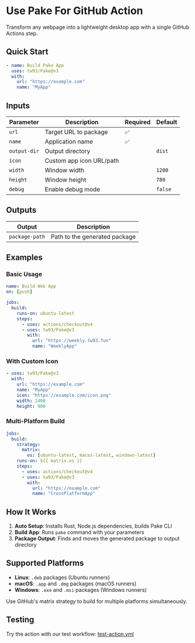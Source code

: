 # Use Pake For GitHub Action

Transform any webpage into a lightweight desktop app with a single GitHub Actions step.

## Quick Start

```yaml
- name: Build Pake App
  uses: tw93/Pake@v3
  with:
    url: "https://example.com"
    name: "MyApp"
```

## Inputs

| Parameter    | Description              | Required | Default |
| ------------ | ------------------------ | -------- | ------- |
| `url`        | Target URL to package    | ✅       |         |
| `name`       | Application name         | ✅       |         |
| `output-dir` | Output directory         |          | `dist`  |
| `icon`       | Custom app icon URL/path |          |         |
| `width`      | Window width             |          | `1200`  |
| `height`     | Window height            |          | `780`   |
| `debug`      | Enable debug mode        |          | `false` |

## Outputs

| Output         | Description                   |
| -------------- | ----------------------------- |
| `package-path` | Path to the generated package |

## Examples

### Basic Usage

```yaml
name: Build Web App
on: [push]

jobs:
  build:
    runs-on: ubuntu-latest
    steps:
      - uses: actions/checkout@v4
      - uses: tw93/Pake@v3
        with:
          url: "https://weekly.tw93.fun"
          name: "WeeklyApp"
```

### With Custom Icon

```yaml
- uses: tw93/Pake@v3
  with:
    url: "https://example.com"
    name: "MyApp"
    icon: "https://example.com/icon.png"
    width: 1400
    height: 900
```

### Multi-Platform Build

```yaml
jobs:
  build:
    strategy:
      matrix:
        os: [ubuntu-latest, macos-latest, windows-latest]
    runs-on: ${{ matrix.os }}
    steps:
      - uses: actions/checkout@v4
      - uses: tw93/Pake@v3
        with:
          url: "https://example.com"
          name: "CrossPlatformApp"
```

## How It Works

1. **Auto Setup**: Installs Rust, Node.js dependencies, builds Pake CLI
2. **Build App**: Runs `pake` command with your parameters
3. **Package Output**: Finds and moves the generated package to output directory

## Supported Platforms

- **Linux**: `.deb` packages (Ubuntu runners)
- **macOS**: `.app` and `.dmg` packages (macOS runners)
- **Windows**: `.exe` and `.msi` packages (Windows runners)

Use GitHub's matrix strategy to build for multiple platforms simultaneously.

## Testing

Try the action with our test workflow: [test-action.yml](.github/workflows/test-action.yml)
